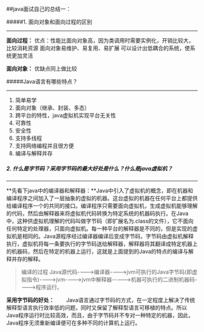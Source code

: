 ##java面试自己的总结一：

#####1. 面向对象和面向过程的区别
*******
**面向过程：** 优点：性能比面向对象高，因为类调用时需要实例化，开销比较大，比较消耗资源  面向对象易维护、易复用、易扩展 可以设计出低耦合的系统，使系统更加灵活

**面向对象：** 优缺点同上做比较

#####Java语言有哪些特点？
****
1. 简单易学
2. 面向对象（继承、封装、多态）
3. 跨平台的特性，java虚拟机实现平台无关性
4. 可靠性
5. 安全性
6. 支持多线程
7. 支持网络编程并且很方便
8. 编译与解释并存

##### 2. 什么是字节码？采用字节码的最大好处是什么？什么是java虚拟机？
******
**先看下java中的编译器和解释器：**Java中引入了虚拟机的概念，即在机器和编译程序之间加入了一层抽象的虚拟的机器。这台虚拟的机器在任何平台上都提供给编译程序一个的共同的接口。编译程序只需要面向虚拟机，生成虚拟机能够理解的代码，然后由解释器来将虚拟机代码转换为特定系统的机器码执行。在Java中，这种供虚拟机理解的代码叫做字节码（即扩展名为.class的文件），它不面向任何特定的处理器，只面向虚拟机。每一种平台的解释器是不同的，但是实现的虚拟机是相同的。Java源程序经过编译器编译后变成字节码，字节码由虚拟机解释执行，虚拟机将每一条要执行的字节码送给解释器，解释器将其翻译成特定机器上的机器码，然后在特定的机器上运行，这就是上面提到的Java的特点的编译与解释并存的解释。
>编译的过程
Java源代码---->编译器---->jvm可执行的Java字节码(即虚拟指令)---->jvm---->jvm中解释器----->机器可执行的二进制机器码---->程序运行。

**采用字节码的好处：**
  Java语言通过字节码的方式，在一定程度上解决了传统解释型语言执行效率低的问题，同时又保留了解释型语言可移植的特点。所以Java程序运行时比较高效，而且，由于字节码并不专对一种特定的机器，因此，Java程序无须重新编译便可在多种不同的计算机上运行。
